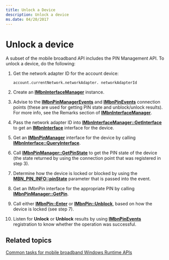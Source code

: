 ```yaml
---
title: Unlock a Device
description: Unlock a device
ms.date: 04/20/2017
---
```


# Unlock a device


A subset of the mobile broadband API includes the PIN Management API. To unlock a device, do the following:

1.  Get the network adapter ID for the account device:

    ``` syntax
    account.currentNetwork.networkAdapter. networkAdapterId
    ```

2.  Create an [**IMbnInterfaceManager**](/windows/win32/api/mbnapi/nn-mbnapi-imbninterfacemanager) instance.

3.  Advise to the [**IMbnPinManagerEvents**](/windows/win32/api/mbnapi/nn-mbnapi-imbnpinmanagerevents) and [**IMbnPinEvents**](/windows/win32/api/mbnapi/nn-mbnapi-imbnpinevents) connection points (these are used for getting PIN state and unblock/unlock results). For more info, see the Remarks section of [**IMbnInterfaceManager**](/windows/win32/api/mbnapi/nn-mbnapi-imbninterfacemanager).

4.  Pass the network adapter ID into [**IMbnInterfaceManager::GetInterface**](/windows/win32/api/mbnapi/nf-mbnapi-imbninterfacemanager-getinterface) to get an [**IMbnInterface**](/windows/win32/api/mbnapi/nn-mbnapi-imbninterface) interface for the device.

5.  Get an [**IMbnPinManager**](/windows/win32/api/mbnapi/nn-mbnapi-imbnpinmanager) interface for the device by calling [**IMbnInterface::QueryInterface**](/windows/win32/api/mbnapi/nn-mbnapi-imbninterface).

6.  Call [**IMbnPinManager::GetPinState**](/windows/win32/api/mbnapi/nf-mbnapi-imbnpinmanager-getpinstate) to get the PIN state of the device (the state returned by using the connection point that was registered in step 3).

7.  Determine how the device is locked or blocked by using the [**MBN\_PIN\_INFO::pinState**](/windows/win32/api/mbnapi/ns-mbnapi-mbn_pin_info) parameter that is passed into the event.

8.  Get an IMbnPin interface for the appropriate PIN by calling [**IMbnPinManager::GetPin**](/windows/win32/api/mbnapi/nf-mbnapi-imbnpinmanager-getpin).

9.  Call either [**IMbnPin::Enter**](/windows/win32/api/mbnapi/nf-mbnapi-imbnpin-enter) or [**IMbnPin::Unblock**](/windows/win32/api/mbnapi/nf-mbnapi-imbnpin-unblock), based on how the device is locked (see step 7).

10. Listen for **Unlock** or **Unblock** results by using [**IMbnPinEvents**](/windows/win32/api/mbnapi/nn-mbnapi-imbnpinevents) registration to know whether the operation was successful.

## Related topics


[Common tasks for mobile broadband Windows Runtime APIs](./create-a-mobilebroadbandaccount-object.md)

 


